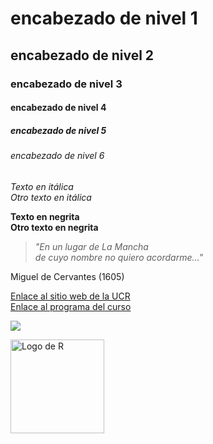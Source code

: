 # encabezado de nivel 1
## encabezado de nivel 2
### encabezado de nivel 3
#### encabezado de nivel 4
##### encabezado de nivel 5
###### encabezado de nivel 6


*Texto en itálica*  
_Otro texto en itálica_

**Texto en negrita**  
__Otro texto en negrita__

> *"En un lugar de La Mancha  
> de cuyo nombre no quiero acordarme..."*

Miguel de Cervantes (1605)

[Enlace al sitio web de la UCR](https://www.ucr.ac.cr/)  
[Enlace al programa del curso](https://github.com/gf0604-procesamientodatosgeograficos/2021i-programa/blob/main/gf0604-procesamientodatosgeograficos-g001-2021i.pdf)  

![](https://www.r-project.org/logo/Rlogo.png)


<img src="https://www.r-project.org/logo/Rlogo.png" alt="Logo de R" width="150">
